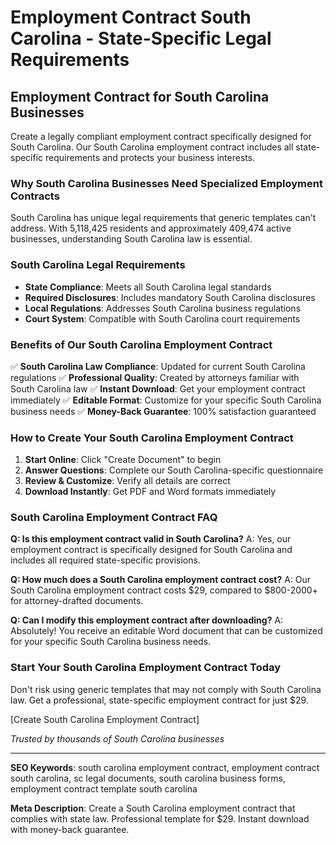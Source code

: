# Employment Contract South Carolina - State-Specific Legal Requirements

## Employment Contract for South Carolina Businesses

Create a legally compliant employment contract specifically designed for South Carolina. Our South Carolina employment contract includes all state-specific requirements and protects your business interests.

### Why South Carolina Businesses Need Specialized Employment Contracts

South Carolina has unique legal requirements that generic templates can't address. With 5,118,425 residents and approximately 409,474 active businesses, understanding South Carolina law is essential.

### South Carolina Legal Requirements

- **State Compliance**: Meets all South Carolina legal standards
- **Required Disclosures**: Includes mandatory South Carolina disclosures
- **Local Regulations**: Addresses South Carolina business regulations
- **Court System**: Compatible with South Carolina court requirements

### Benefits of Our South Carolina Employment Contract

✅ **South Carolina Law Compliance**: Updated for current South Carolina regulations
✅ **Professional Quality**: Created by attorneys familiar with South Carolina law
✅ **Instant Download**: Get your employment contract immediately
✅ **Editable Format**: Customize for your specific South Carolina business needs
✅ **Money-Back Guarantee**: 100% satisfaction guaranteed

### How to Create Your South Carolina Employment Contract

1. **Start Online**: Click "Create Document" to begin
2. **Answer Questions**: Complete our South Carolina-specific questionnaire
3. **Review & Customize**: Verify all details are correct
4. **Download Instantly**: Get PDF and Word formats immediately

### South Carolina Employment Contract FAQ

**Q: Is this employment contract valid in South Carolina?**
A: Yes, our employment contract is specifically designed for South Carolina and includes all required state-specific provisions.

**Q: How much does a South Carolina employment contract cost?**
A: Our South Carolina employment contract costs $29, compared to $800-2000+ for attorney-drafted documents.

**Q: Can I modify this employment contract after downloading?**
A: Absolutely! You receive an editable Word document that can be customized for your specific South Carolina business needs.

### Start Your South Carolina Employment Contract Today

Don't risk using generic templates that may not comply with South Carolina law. Get a professional, state-specific employment contract for just $29.

[Create South Carolina Employment Contract]

_Trusted by thousands of South Carolina businesses_

---

**SEO Keywords**: south carolina employment contract, employment contract south carolina, sc legal documents, south carolina business forms, employment contract template south carolina

**Meta Description**: Create a South Carolina employment contract that complies with state law. Professional template for $29. Instant download with money-back guarantee.
